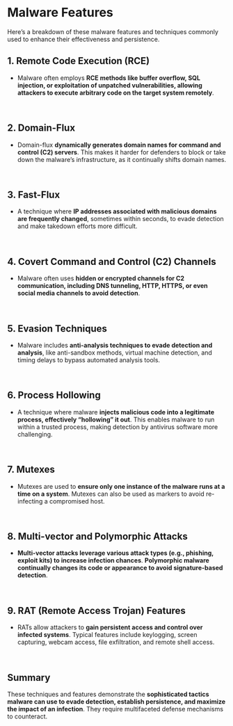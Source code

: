 <br>

# Malware Features
Here’s a breakdown of these malware features and techniques commonly used to enhance their effectiveness and persistence.

## 1. Remote Code Execution (RCE)
  - Malware often employs **RCE methods like buffer overflow, SQL injection, or exploitation of unpatched vulnerabilities, allowing attackers to execute arbitrary code on the target system remotely**.  
<br>

## 2. Domain-Flux
  - Domain-flux **dynamically generates domain names for command and control (C2) servers**. This makes it harder for defenders to block or take down the malware’s infrastructure, as it continually shifts domain names.  
<br>

## 3. Fast-Flux
  - A technique where **IP addresses associated with malicious domains are frequently changed**, sometimes within seconds, to evade detection and make takedown efforts more difficult.  
<br>

## 4. Covert Command and Control (C2) Channels
  - Malware often uses **hidden or encrypted channels for C2 communication, including DNS tunneling, HTTP, HTTPS, or even social media channels to avoid detection**.  
<br>

## 5. Evasion Techniques
  - Malware includes **anti-analysis techniques to evade detection and analysis**, like anti-sandbox methods, virtual machine detection, and timing delays to bypass automated analysis tools.  
<br>

## 6. Process Hollowing
  - A technique where malware **injects malicious code into a legitimate process, effectively “hollowing” it out**. This enables malware to run within a trusted process, making detection by antivirus software more challenging.  
<br>

## 7. Mutexes
  - Mutexes are used to **ensure only one instance of the malware runs at a time on a system**. Mutexes can also be used as markers to avoid re-infecting a compromised host.  
<br>

## 8. Multi-vector and Polymorphic Attacks
  - **Multi-vector attacks leverage various attack types (e.g., phishing, exploit kits) to increase infection chances**. **Polymorphic malware continually changes its code or appearance to avoid signature-based detection**.  
<br>

## 9. RAT (Remote Access Trojan) Features
  - RATs allow attackers to **gain persistent access and control over infected systems**. Typical features include keylogging, screen capturing, webcam access, file exfiltration, and remote shell access.  
<br>

## Summary
These techniques and features demonstrate the **sophisticated tactics malware can use to evade detection, establish persistence, and maximize the impact of an infection**. They require multifaceted defense mechanisms to counteract.  
<br>